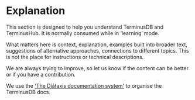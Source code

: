 # Explanation

This section is designed to help you understand TerminusDB and TerminusHub. It is normally consumed while in ‘learning’ mode.

What matters here is context, explanation, examples built into broader text, suggestions of alternative approaches, connections to different topics. This is not the place for instructions or technical descriptions.

We are always trying to improve, so let us know if the content can be better or if you have a contribution.

We use the ['The Diátaxis documentation system'](https://diataxis.fr/) to organise the TerminusDB docs.
